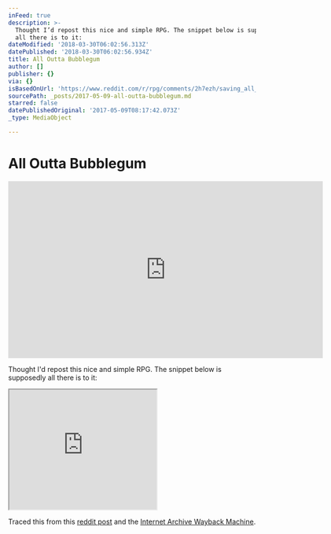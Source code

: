 ```yaml
---
inFeed: true
description: >-
  Thought I’d repost this nice and simple RPG. The snippet below is supposedly
  all there is to it:
dateModified: '2018-03-30T06:02:56.313Z'
datePublished: '2018-03-30T06:02:56.934Z'
title: All Outta Bubblegum
author: []
publisher: {}
via: {}
isBasedOnUrl: 'https://www.reddit.com/r/rpg/comments/2h7ezh/saving_all_outta_bubblegum/'
sourcePath: _posts/2017-05-09-all-outta-bubblegum.md
starred: false
datePublishedOriginal: '2017-05-09T08:17:42.073Z'
_type: MediaObject

---
```

# All Outta Bubblegum

<iframe src="https://cdn.embedly.com/widgets/media.html?src=https%3A%2F%2Fwww.youtube.com%2Fembed%2FWp_K8prLfso%3Ffeature%3Doembed&amp;url=http%3A%2F%2Fwww.youtube.com%2Fwatch%3Fv%3DWp_K8prLfso&amp;image=https%3A%2F%2Fi.ytimg.com%2Fvi%2FWp_K8prLfso%2Fhqdefault.jpg&amp;key=b7d04c9b404c499eba89ee7072e1c4f7&amp;type=text%2Fhtml&amp;schema=youtube" width="640" height="360" scrolling="no" frameborder="0" allowfullscreen="" style=""></iframe>

Thought I'd repost this nice and simple RPG. The snippet below is supposedly all there is to it:

<iframe src="https://the-grid.github.io/ed-userhtml/?g=eJx9Vm1v2zYQ_r5fcfCXbJicOgUKtIBnoBuGvWDDgHbA0H47SSeJM0VqJGVD_fV7jlIcOU3yxVEkive83VH78rBvvEsUzRf5YfP9683hvbX015gS049jWVppx37_Stcc9q_Kwze0L8Py-3dnIrXcC-Fv5YcpmLZL9Hq3uyvoT1N1LJY2Pw--6jb0cbTWnNgRu5p-l6YJMtEvgV26JfqtocmPdMZ_lDwFGXxMZBL5QOeOk5wkFFQHPxCqYRPp2djbNZifOg5cJQmRjKO9eZqHOVDHJyHvhGLiRNvtw2MFkm4iJak6Zyq2diImN_alKAwQohMHI5Ga4HvaUeqCH9uO3ha4zFepE6olmtYpkA562KkAvsN8qQqCXeX7XiBDArVMvPbuJuEX1KbUGddS9FSyY0sc6RxMwrb-7C5wCpWxANOYhHExcIzkx0SQYMRbMZnqiDsNlffsVFiFN1ieAA5ks39nA53Yol4ndgBNcRmSLntJxjqM7lgssphYkBXVrhQq7egSIAVfcgkJtah3emFgHva-qQmGOkTGRVNDW62lpNN9oK6cvdQFzDNPUY0LaaGb6O3V4v2jQN9tDh8kejsm490zOX7vJtUNCxY6tYfHzidqkAEanWJUFmXwXFOFPLY-TKru5gidFTr032gbBC12kprKiYJH5PUZ1Xe7OeW6yxIofYp1eEf-U8tgD9JuBUYiFy4v5d5Dy0c24n51H3akOeKdJmkCxT16GMeqEqlzR6i0iePx9kXmSjh-xRiAg1jLTzLO2XmJ9q_-PPevcbPDFUcp5oY3scsNj1eoDcIp132R_dIyuY2V-WP7__BRq6_Seu32P9BJ8eRdGowRbSrvtmjKEnsrlBmc9REY5lZSEOs58QnPezRIJh-5CqYx1dOr0RKND5IZZZ7gKy6OuJX9ifHZtKuwkCQqnEA199zKnKPoe9EZJjbKlc081wAA-HOxqmWdFLrNito8Axe4F4Ufy_lZgn9ZzIcdM0zLqPT1vnNhBmvfQCuTpyv21w7zeb6U6yIrjZ3H7q6FY5yS9EPSKUkgVmsBtW5NFWk-mTTh_Y-mH6yO4xOsQZeYI1IXecqtgvy4Gs2mW9TeBz3AXIO81RnntyLBAKA4HevFQ-IARgeblZ4aI7bexhTMMMx5v32zQ7it0fbuucIgBx2nhldWGPjpX-7Vpbs3FHEKOHjWWE7frbskyzQm33NazqDF32yvNuyF7RZdiXzUa9afFpURapTE2yOc98OAUYx25jkbF6m3ed40Y9BXs5nPJ8utI5VTdpUriDott6_m3eXm3e4hA0fnqyOAw_knFl4O1nfztjen5QRZ8Mxa9JyR5OKmIXwyRANWxXy49Npz7FowWwf2InOphugu5v4gNnp-ZUXNSdR7jlM-NAMPQPUFjbB9GEQDzlCMzdxy0eDQzVO0E_1-8Cn7ZlzFs-4aMuE8Fc8mdVeI7r-lBHgnptbPJ7M70jjMHaUHP5oflWowS5gcMX9FVdwPjE8NZCkl7B1v_wdq12eY" height="244" style=""></iframe>

Traced this from this [reddit post][0] and the [Internet Archive Wayback Machine][1].

[0]: https://www.reddit.com/r/rpg/comments/2h7ezh/saving_all_outta_bubblegum/
[1]: https://web.archive.org/web/20140225092746/http://wso.williams.edu/~msulliva/campaigns/bubblegum/